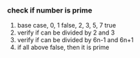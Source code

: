 ### check if number is prime
1. base case, 0, 1 false, 2, 3, 5, 7 true
2. verify if can be divided by 2 and 3
3. verify if can be divided by 6n-1 and 6n+1
4. if all above false, then it is prime